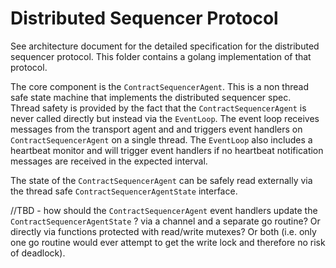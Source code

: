 # Distributed Sequencer Protocol

See architecture document for the detailed specification for the distributed sequencer protocol.  This folder contains a golang implementation of that protocol.

The core component is the `ContractSequencerAgent`.
This is a non thread safe state machine that implements the distributed sequencer spec.  
Thread safety is provided by the fact that the `ContractSequencerAgent` is never called directly but instead via the `EventLoop`.  The event loop receives  messages from the transport agent and and triggers event handlers on `ContractSequencerAgent` on a single thread. The `EventLoop` also includes a heartbeat monitor and will trigger event handlers if no heartbeat notification messages are received in the expected interval.

The state of the `ContractSequencerAgent` can be safely read externally via the thread safe `ContractSequencerAgentState` interface.

//TBD - how should the `ContractSequencerAgent` event handlers update the `ContractSequencerAgentState` ? via a channel and a separate go routine? Or directly via functions protected with read/write mutexes? Or both (i.e. only one go routine would ever attempt to get the write lock and therefore no risk of deadlock).